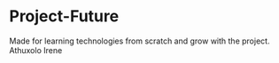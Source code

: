 # Project-Future
Made for learning technologies from scratch and grow with the project.
Athuxolo
Irene 
